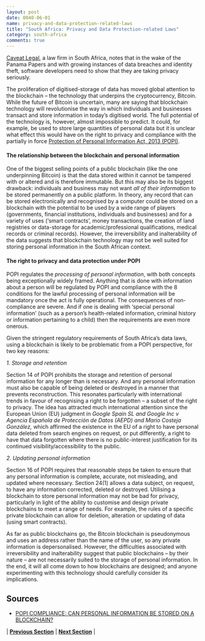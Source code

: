 ```yaml
---
layout: post
date: 0040-06-01
name: privacy-and-data-protection-related-laws
title: "South Africa: Privacy and Data Protection-related Laws"
category: south-africa
comments: true
---
```


[Caveat Legal](http://www.caveatlegal.com/popi-compliance-can-personal-information-be-stored-on-a-blockchain/), a law firm in South Africa, notes that in the wake of the Panama Papers and with growing instances of data breaches and identity theft, software developers need to show that they are taking privacy seriously.

The proliferation of digitised-storage of data has moved global attention to the blockchain – the technology that underpins the cryptocurrency, Bitcoin. While the future of Bitcoin is uncertain, many are saying that blockchain technology will revolutionise the way in which individuals and businesses transact and store information in today’s digitised world. The full potential of the technology is, however, almost impossible to predict. It could, for example, be used to store large quantities of personal data but it is unclear what effect this would have on the right to privacy and compliance with the partially in force [Protection of Personal Information Act, 2013 (POPI)](http://www.justice.gov.za/legislation/acts/2013-004.pdf).

#### The relationship between the blockchain and personal information
One of the biggest selling points of a public blockchain (like the one underpinning Bitcoin) is that the data stored within it cannot be tampered with or altered and is therefore immutable. But this may also be its biggest drawback: individuals and business may not want _all of their information_ to be stored permanently on a public platform.
In theory, any record that can be stored electronically and recognised by a computer could be stored on a blockchain with the potential to be used by a wide range of players (governments, financial institutions, individuals and businesses) and for a variety of uses (‘smart contracts’, money transactions, the creation of land registries or data-storage for academic/professional qualifications, medical records or criminal records). However, the irreversibility and inalterability of the data suggests that blockchain technology may not be well suited for storing personal information in the South African context.

#### The right to privacy and data protection under POPI
POPI regulates the _processing of personal information_, with both concepts being exceptionally widely framed. Anything that is done with information about a person will be regulated by POPI and compliance with the 8 conditions for the lawful processing of personal information will be mandatory once the act is fully operational. The consequences of non-compliance are severe. And if one is dealing with ‘special personal information’ (such as a person’s health-related information, criminal history or information pertaining to a child) then the requirements are even more onerous.

Given the stringent regulatory requirements of South Africa’s data laws, using a blockchain is likely to be problematic from a POPI perspective, for two key reasons:

_1. Storage and retention_

Section 14 of POPI prohibits the storage and retention of personal information for any longer than is necessary. And any personal information must also be capable of being deleted or destroyed in a manner that prevents reconstruction.
This resonates particularly with international trends in favour of recognising a right to be forgotten – a subset of the right to privacy. The idea has attracted much international attention since the European Union (EU) judgment in _Google Spain SL and Google Inc v Agencia Española de Protección de Datos (AEPD) and Mario Costeja González,_ which affirmed the existence in the EU of a right to have personal data deleted from search engines on request, or put differently, a right to have that data forgotten where there is no public-interest justification for its continued visibility/accessibility to the public.

_2. Updating personal information_

Section 16 of POPI requires that reasonable steps be taken to ensure that any personal information is complete, accurate, not misleading, and updated where necessary. Section 24(1) allows a data subject, on request, to have any information corrected, deleted or destroyed.
Utilising a blockchain to store personal information may not be bad for privacy, particularly in light of the ability to customise and design private blockchains to meet a range of needs. For example, the rules of a specific private blockchain can allow for deletion, alteration or updating of data (using smart contracts).

As far as public blockchains go, the Bitcoin blockchain is pseudonymous and uses an address rather than the name of the user, so any private information is depersonalised. However, the difficulties associated with irreversibility and inalterability suggest that public blockchains – by their nature – are not necessarily suited to the storage of personal information. In the end, it will all come down to how blockchains are designed; and anyone experimenting with this technology should carefully consider its implications.

Sources
---
- [POPI COMPLIANCE: CAN PERSONAL INFORMATION BE STORED ON A BLOCKCHAIN?](http://www.caveatlegal.com/popi-compliance-can-personal-information-be-stored-on-a-blockchain/)

| **[Previous Section](https://neo-project.github.io/global-blockchain-compliance-hub//south-africa/south-africa-securities-related-laws.html)** | **[Next Section](https://neo-project.github.io/global-blockchain-compliance-hub//south-africa/south-africa-final-liability.html)** |
